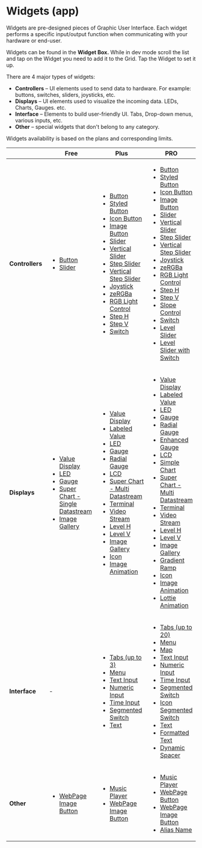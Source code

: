 # Widgets (app)

Widgets are pre-designed pieces of Graphic User Interface. Each widget performs a specific input/output function when communicating with your hardware or end-user.

Widgets can be found in the **Widget Box.** While in dev mode scroll the list and tap on the Widget you need to add it to the Grid. Tap the Widget to set it up.

There are 4 major types of widgets:

* **Controllers** – UI elements used to send data to hardware. For example: buttons, switches, sliders, joysticks, etc.
* **Displays** – UI elements used to visualize the incoming data. LEDs, Charts, Gauges. etc.
* **Interface** – Elements to build user-friendly UI. Tabs, Drop-down menus, various inputs, etc.
* **Other** – special widgets that don't belong to any category.

Widgets availability is based on the plans and corresponding limits.

<table><thead><tr><th width="136"></th><th width="185">Free</th><th width="191">Plus</th><th>PRO</th></tr></thead><tbody><tr><td><strong>Controllers</strong></td><td><p></p><ul><li><a href="https://docs.blynk.io/en/blynk.apps/widgets-controllers/button">Button</a></li><li><a href="https://docs.blynk.io/en/blynk.apps/widgets-controllers/slider">Slider</a></li></ul></td><td><p></p><ul><li><a href="https://docs.blynk.io/en/blynk.apps/widgets-controllers/button">Button</a></li><li><a href="https://docs.blynk.io/en/blynk.apps/widgets-controllers/styled-button">Styled Button</a></li><li><a href="https://docs.blynk.io/en/blynk.apps/widgets-controllers/icon-button">Icon Button</a></li><li><a href="https://docs.blynk.io/en/blynk.apps/widgets-controllers/image-button">Image Button</a></li><li><a href="https://docs.blynk.io/en/blynk.apps/widgets-controllers/slider">Slider</a></li><li><a href="https://docs.blynk.io/en/blynk.apps/widgets-controllers/vertical-slider">Vertical Slider</a></li><li><a href="https://docs.blynk.io/en/blynk.apps/widgets-controllers/step-slider">Step Slider</a></li><li><a href="https://docs.blynk.io/en/blynk.apps/widgets-controllers/vertical-step-slider">Vertical Step Slider</a></li><li><a href="https://docs.blynk.io/en/blynk.apps/widgets-controllers/joystick">Joystick</a></li><li><a href="https://docs.blynk.io/en/blynk.apps/widgets-controllers/zergba">zeRGBa</a></li><li><a href="https://docs.blynk.io/en/blynk.apps/widgets-controllers/rgb-light-control">RGB Light Control</a></li><li><a href="https://docs.blynk.io/en/blynk.apps/widgets-controllers/step-h">Step H</a></li><li><a href="https://docs.blynk.io/en/blynk.apps/widgets-controllers/step-v">Step V</a></li><li><a href="https://docs.blynk.io/en/blynk.apps/widgets-controllers/switch">Switch</a></li></ul></td><td><p></p><ul><li><a href="https://docs.blynk.io/en/blynk.apps/widgets-controllers/button">Button</a></li><li><a href="https://docs.blynk.io/en/blynk.apps/widgets-controllers/styled-button">Styled Button</a></li><li><a href="https://docs.blynk.io/en/blynk.apps/widgets-controllers/icon-button">Icon Button</a></li><li><a href="https://docs.blynk.io/en/blynk.apps/widgets-controllers/image-button">Image Button</a></li><li><a href="https://docs.blynk.io/en/blynk.apps/widgets-controllers/slider">Slider</a></li><li><a href="https://docs.blynk.io/en/blynk.apps/widgets-controllers/vertical-slider">Vertical Slider</a></li><li><a href="https://docs.blynk.io/en/blynk.apps/widgets-controllers/step-slider">Step Slider</a></li><li><a href="https://docs.blynk.io/en/blynk.apps/widgets-controllers/vertical-step-slider">Vertical Step Slider</a></li><li><a href="https://docs.blynk.io/en/blynk.apps/widgets-controllers/joystick">Joystick</a></li><li><a href="https://docs.blynk.io/en/blynk.apps/widgets-controllers/zergba">zeRGBa</a></li><li><a href="https://docs.blynk.io/en/blynk.apps/widgets-controllers/rgb-light-control">RGB Light Control</a></li><li><a href="https://docs.blynk.io/en/blynk.apps/widgets-controllers/step-h">Step H</a></li><li><a href="https://docs.blynk.io/en/blynk.apps/widgets-controllers/step-v">Step V</a></li><li><a href="https://docs.blynk.io/en/blynk.apps/widgets-controllers/slope-control">Slope Control</a></li><li><a href="https://docs.blynk.io/en/blynk.apps/widgets-controllers/switch">Switch</a></li><li><a href="https://docs.blynk.io/en/blynk.apps/widgets-controllers/level-slider">Level Slider</a></li><li><a href="https://docs.blynk.io/en/blynk.apps/widgets-controllers/level-slider-with-switch">Level Slider with Switch</a></li></ul></td></tr><tr><td><strong>Displays</strong></td><td><p></p><ul><li><a href="https://docs.blynk.io/en/blynk.apps/widgets-displays/value-display">Value Display</a></li><li><a href="https://docs.blynk.io/en/blynk.apps/widgets-displays/led">LED</a></li><li><a href="https://docs.blynk.io/en/blynk.apps/widgets-displays/gauge">Gauge</a></li><li><a href="https://docs.blynk.io/en/blynk.apps/widgets-displays/superchart">Super Chart - Single Datastream</a></li><li><a href="https://docs.blynk.io/en/blynk.apps/widgets-displays/image-gallery">Image Gallery</a></li></ul></td><td><p></p><ul><li><a href="https://docs.blynk.io/en/blynk.apps/widgets-displays/value-display">Value Display</a></li><li><a href="https://docs.blynk.io/en/blynk.apps/widgets-displays/labeled-value">Labeled Value</a></li><li><a href="https://docs.blynk.io/en/blynk.apps/widgets-displays/led">LED</a></li><li><a href="https://docs.blynk.io/en/blynk.apps/widgets-displays/gauge">Gauge</a></li><li><a href="https://docs.blynk.io/en/blynk.apps/widgets-displays/radial-gauge">Radial Gauge</a></li><li><a href="https://docs.blynk.io/en/blynk.apps/widgets-displays/lcd">LCD</a></li><li><a href="https://docs.blynk.io/en/blynk.apps/widgets-displays/superchart">Super Chart - Multi Datastream</a></li><li><a href="https://docs.blynk.io/en/blynk.apps/widgets-displays/terminal">Terminal</a></li><li><a href="https://docs.blynk.io/en/blynk.apps/widgets-displays/video-stream">Video Stream</a></li><li><a href="https://docs.blynk.io/en/blynk.apps/widgets-displays/level-h">Level H</a></li><li><a href="https://docs.blynk.io/en/blynk.apps/widgets-displays/level-v">Level V</a></li><li><a href="https://docs.blynk.io/en/blynk.apps/widgets-displays/image-gallery">Image Gallery</a></li><li><a href="https://docs.blynk.io/en/blynk.apps/widgets-displays/icon">Icon</a></li><li><a href="https://docs.blynk.io/en/blynk.apps/widgets-displays/image-animation">Image Animation</a></li></ul></td><td><p></p><ul><li><a href="https://docs.blynk.io/en/blynk.apps/widgets-displays/value-display">Value Display</a></li><li><a href="https://docs.blynk.io/en/blynk.apps/widgets-displays/labeled-value">Labeled Value</a></li><li><a href="https://docs.blynk.io/en/blynk.apps/widgets-displays/led">LED</a></li><li><a href="https://docs.blynk.io/en/blynk.apps/widgets-displays/gauge">Gauge</a></li><li><a href="https://docs.blynk.io/en/blynk.apps/widgets-displays/radial-gauge">Radial Gauge</a></li><li><a href="https://docs.blynk.io/en/blynk.apps/widgets-displays/enhanced-gauge">Enhanced Gauge</a></li><li><a href="https://docs.blynk.io/en/blynk.apps/widgets-displays/lcd">LCD</a></li><li><a href="https://docs.blynk.io/en/blynk.apps/widgets-displays/simple-chart">Simple Chart</a></li><li><a href="https://docs.blynk.io/en/blynk.apps/widgets-displays/superchart">Super Chart - Multi Datastream</a></li><li><a href="https://docs.blynk.io/en/blynk.apps/widgets-displays/terminal">Terminal</a></li><li><a href="https://docs.blynk.io/en/blynk.apps/widgets-displays/video-stream">Video Stream</a></li><li><a href="https://docs.blynk.io/en/blynk.apps/widgets-displays/level-h">Level H</a></li><li><a href="https://docs.blynk.io/en/blynk.apps/widgets-displays/level-v">Level V</a></li><li><a href="https://docs.blynk.io/en/blynk.apps/widgets-displays/image-gallery">Image Gallery</a></li><li><a href="https://docs.blynk.io/en/blynk.apps/widgets-displays/gradient-ramp">Gradient Ramp</a></li><li><a href="https://docs.blynk.io/en/blynk.apps/widgets-displays/icon">Icon</a></li><li><a href="https://docs.blynk.io/en/blynk.apps/widgets-displays/image-animation">Image Animation</a></li><li><a href="https://docs.blynk.io/en/blynk.apps/widgets-displays/lottie-animation">Lottie Animation</a></li></ul></td></tr><tr><td><strong>Interface</strong></td><td>-</td><td><p></p><ul><li><a href="https://docs.blynk.io/en/blynk.apps/widgets-interface/tabs">Tabs (up to 3)</a></li><li><a href="https://docs.blynk.io/en/blynk.apps/widgets-interface/menu">Menu</a></li><li><a href="https://docs.blynk.io/en/blynk.apps/widgets-interface/text-input">Text Input</a></li><li><a href="https://docs.blynk.io/en/blynk.apps/widgets-interface/numeric-input">Numeric Input</a></li><li><a href="https://docs.blynk.io/en/blynk.apps/widgets-interface/time-input">Time Input</a></li><li><a href="https://docs.blynk.io/en/blynk.apps/widgets-interface/segmented-switch">Segmented Switch</a></li><li><a href="https://docs.blynk.io/en/blynk.apps/widgets-interface/text">Text</a></li></ul></td><td><p></p><ul><li><a href="https://docs.blynk.io/en/blynk.apps/widgets-interface/tabs">Tabs (up to 20)</a></li><li><a href="https://docs.blynk.io/en/blynk.apps/widgets-interface/menu">Menu</a></li><li><a href="https://docs.blynk.io/en/blynk.apps/widgets-interface/map">Map</a></li><li><a href="https://docs.blynk.io/en/blynk.apps/widgets-interface/text-input">Text Input</a></li><li><a href="https://docs.blynk.io/en/blynk.apps/widgets-interface/numeric-input">Numeric Input</a></li><li><a href="https://docs.blynk.io/en/blynk.apps/widgets-interface/time-input">Time Input</a></li><li><a href="https://docs.blynk.io/en/blynk.apps/widgets-interface/segmented-switch">Segmented Switch</a></li><li><a href="https://docs.blynk.io/en/blynk.apps/widgets-interface/icon-segmented-switch">Icon Segmented Switch</a></li><li><a href="https://docs.blynk.io/en/blynk.apps/widgets-interface/text">Text</a></li><li><a href="https://docs.blynk.io/en/blynk.apps/widgets-interface/formatted-text">Formatted Text</a></li><li><a href="https://docs.blynk.io/en/blynk.apps/widgets-interface/dynamic-spacer">Dynamic Spacer</a></li></ul></td></tr><tr><td><strong>Other</strong></td><td><p></p><ul><li><a href="https://docs.blynk.io/en/blynk.apps/widgets-other/webpage-image-button">WebPage Image Button</a></li></ul></td><td><p></p><ul><li><a href="https://docs.blynk.io/en/blynk.apps/widgets-other/music-player">Music Player</a></li><li><a href="https://docs.blynk.io/en/blynk.apps/widgets-other/webpage-image-button">WebPage Image Button</a></li></ul></td><td><p></p><ul><li><a href="https://docs.blynk.io/en/blynk.apps/widgets-other/music-player">Music Player</a></li><li><a href="https://docs.blynk.io/en/blynk.apps/widgets-other/webpage-button">WebPage Button</a></li><li><a href="https://docs.blynk.io/en/blynk.apps/widgets-other/webpage-image-button">WebPage Image Button</a></li><li><a href="https://docs.blynk.io/en/blynk.apps/widgets-other/alias-name">Alias Name</a></li></ul></td></tr></tbody></table>
